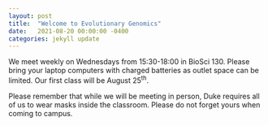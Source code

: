 ```yaml
---
layout: post
title:  "Welcome to Evolutionary Genomics"
date:   2021-08-20 00:00:00 -0400
categories: jekyll update
---
```

We meet weekly on Wednesdays from 15:30-18:00 in BioSci 130. Please bring your laptop computers with charged batteries as outlet space can be limited. Our first class will be August 25<sup>th</sup>.

Please remember that while we will be meeting in person, Duke requires all of us to wear masks inside the classroom. Please do not forget yours when coming to campus.
